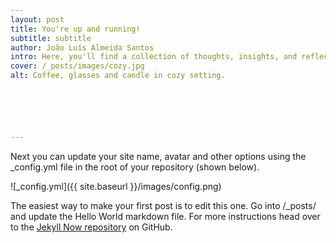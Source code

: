 ```yaml
---
layout: post
title: You're up and running!
subtitle: subtitle
author: João Luís Almeida Santos
intro: Here, you'll find a collection of thoughts, insights, and reflections on various topics that pique my interest. This space is a laid-back corner of the internet where I share my experiences and ideas.
cover: /_posts/images/cozy.jpg
alt: Coffee, glasses and candle in cozy setting.






---
```


Next you can update your site name, avatar and other options using the _config.yml file in the root of your repository (shown below).

![_config.yml]({{ site.baseurl }}/images/config.png)

The easiest way to make your first post is to edit this one. Go into /_posts/ and update the Hello World markdown file. For more instructions head over to the [Jekyll Now repository](https://github.com/barryclark/jekyll-now) on GitHub.
